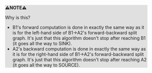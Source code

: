 <div style="margin:2em; background-color: #e0e0e0;">

<strong>⚠️NOTE️️️⚠️</strong>

Why is this?

* B1's forward computation is done in exactly the same way as it is for the left-hand side of B1→A2's forward-backward split graph. It's just that this algorithm doesn't stop after reaching B1 (it goes all the way to SINK).
* A2's backward computation is done in exactly the same way as it is for the right-hand side of B1→A2's forward-backward split graph. It's just that this algorithm doesn't stop after reaching A2 (it goes all the way to SOURCE).
</div>

